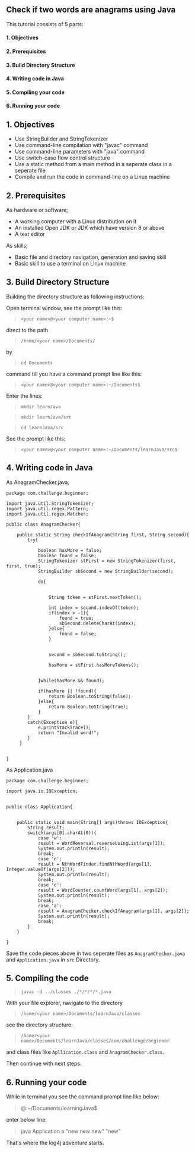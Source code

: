 ## Check if two words are anagrams using Java

This tutorial consists of 5 parts:

#### 1. Objectives
#### 2. Prerequisites
#### 3. Build Directory Structure
#### 4. Writing code in Java
#### 5. Compiling your code
#### 6. Running your code


## 1. Objectives

- Use StringBuilder and StringTokenizer
- Use command-line compilation with "javac" command
- Use command-line parameters with "java" command
- Use switch-case flow control structure
- Use a static method from a main method in a seperate class in a seperate file
- Compile and run the code in command-line on a Linux machine



## 2. Prerequisites


As hardware or software;
- A working computer with a Linux distribution on it
- An installed Open JDK or JDK which have version 8 or above
- A text editor


As skills;
- Basic file and directory navigation, generation and saving skill
- Basic skill to use a terminal on Linux machine



## 3. Build Directory Structure

Building the directory structure as following instructions:

Open terminal window, see the prompt like this:

> `<your name>@<your computer name>:~$`

direct to the path 

> `/home/<your name>/Documents/`

by

> `cd Documents`

command till you have a command prompt line like this:

> `<your name>@<your computer name>:~/Documents$`

Enter the lines:

> `mkdir learnJava`

> `mkdir learnJava/src`

> `cd learnJava/src`

See the prompt like this:

> `<your name>@<your computer name>:~/Documents/learnJava/src$`


## 4. Writing code in Java

As AnagramChecker.java,


```
package com.challenge.beginner;

import java.util.StringTokenizer;
import java.util.regex.Pattern;
import java.util.regex.Matcher;

public class AnagramChecker{

	public static String checkIfAnagram(String first, String second){
		try{
			
 			boolean hasMore = false;
 			boolean found = false;
 			StringTokenizer stFirst = new StringTokenizer(first, first, true);
 			StringBuilder sbSecond = new StringBuilder(second);
 			
			do{	
				
				
				String token = stFirst.nextToken();
				
				int index = second.indexOf(token);
				if(index > -1){
					found = true;
					sbSecond.deleteCharAt(index);
				}else{
					found = false;
				}
				
				
	 			second = sbSecond.toString();
	 			
 				hasMore = stFirst.hasMoreTokens();
 				
				
			}while(hasMore && found);
			
			if(hasMore || !found){
				return Boolean.toString(false);
 			}else{
 				return Boolean.toString(true);
 			}
		}
		catch(Exception e){
			e.printStackTrace();
			return "Invalid word!";
		}
	 }
	
	
}
```

As Application.java


```
package com.challenge.beginner;

import java.io.IOException;


public class Application{
	
			
	public static void main(String[] args)throws IOException{
		String result;
		switch(args[0].charAt(0)){
			case 'w':
			result = WordReversal.reverseUsingList(args[1]);
			System.out.println(result);
			break;
			case 'n':
			result = NthWordFinder.findNthWord(args[1], Integer.valueOf(args[2]));
			System.out.println(result);
			break;
			case 'c':
			result = WordCounter.countWord(args[1], args[2]);
			System.out.println(result);
			break;
			case 'a':
			result = AnagramChecker.checkIfAnagram(args[1], args[2]);
			System.out.println(result);
			break;
		}
	}	
	
}

```




Save the code pieces above in two seperate files as `AnagramChecker.java` and `Application.java` in `src` Directory.

## 5. Compiling the code

> `javac -d ../classes ./*/*/*/*.java`

With your file explorer, navigate to the directory 

> `/home/<your name>/Documents/learnJava/classes`

see the directory structure:

> `/home/<your name>/Documents/learnJava/classes/com/challenge/beginner`

and class files like `Apllication.class` and `AnagramChecker.class`.

Then continue with next steps.

## 6. Running your code

While in terminal you see the command prompt line like below:

> <your name>@<your computer name>:~/Documents/learningJava$

enter below line:

> java Application a "new new new" "new"


That's where the log4j adventure starts.


